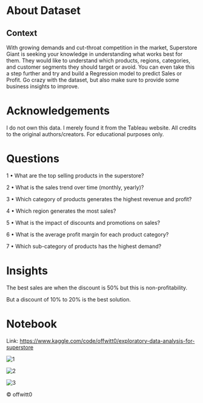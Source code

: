 # About Dataset
## Context

With growing demands and cut-throat competition in the market, Superstore Giant is seeking your knowledge in understanding what works best for them. They would like to understand which products, regions, categories, and customer segments they should target or avoid.
You can even take this a step further and try and build a Regression model to predict Sales or Profit.
Go crazy with the dataset, but also make sure to provide some business insights to improve.

# Acknowledgements

I do not own this data. I merely found it from the Tableau website. All credits to the original authors/creators. For educational purposes only.

# Questions
  1 •	What are the top selling products in the superstore?
  
  2 •	What is the sales trend over time (monthly, yearly)?
  
  3 •	Which category of products generates the highest revenue and profit?
  
  4 •	Which region generates the most sales?
  
  5 •	What is the impact of discounts and promotions on sales?
  
  6 •	What is the average profit margin for each product category?
  
  7 •	Which sub-category of products has the highest demand?
  
# Insights
  The best sales are when the discount is 50% but this is non-profitability.
  
  But a discount of 10% to 20% is the best solution.
# Notebook

  Link: https://www.kaggle.com/code/offwitt0/exploratory-data-analysis-for-superstore
  

![1](https://github.com/offwitt0/Analysing-Sales-In-Superstore/assets/81443480/14743296-cbdc-4c4a-a1d8-82b00e31f7e5)

![2](https://github.com/offwitt0/Analysing-Sales-In-Superstore/assets/81443480/1954830a-5e33-4d35-b5eb-8644f94e7ffc)

![3](https://github.com/offwitt0/Analysing-Sales-In-Superstore/assets/81443480/61f33a35-5d70-4cfa-9b1d-e0ea4e66d029)



© offwitt0
